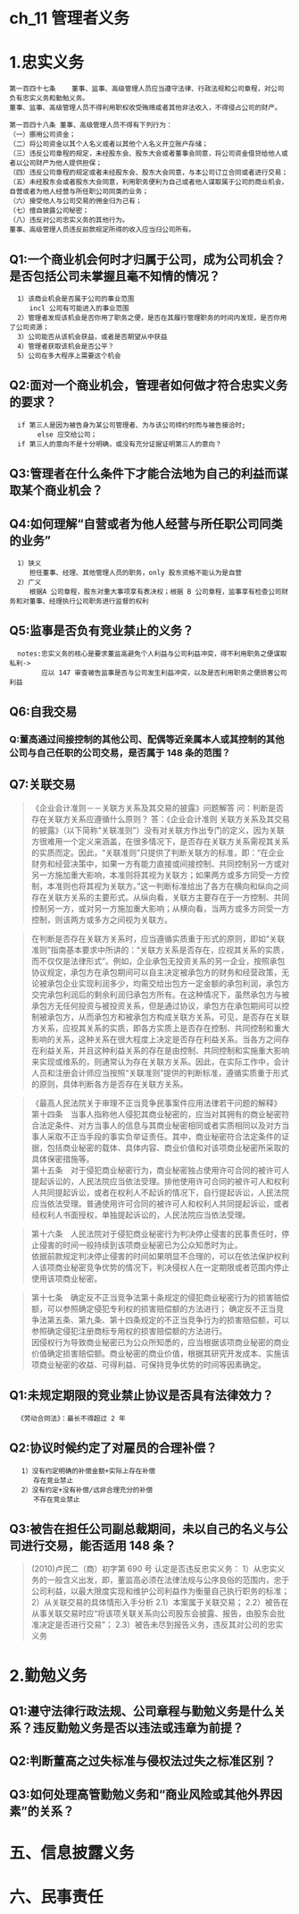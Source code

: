 # ch_11 管理者义务

# 1.忠实义务
    第一百四十七条    董事、监事、高级管理人员应当遵守法律、行政法规和公司章程，对公司负有忠实义务和勤勉义务。
    董事、监事、高级管理人员不得利用职权收受贿赂或者其他非法收入，不得侵占公司的财产。

    第一百四十八条 董事、高级管理人员不得有下列行为：
    （一）挪用公司资金；
    （二）将公司资金以其个人名义或者以其他个人名义开立账户存储；
    （三）违反公司章程的规定，未经股东会、股东大会或者董事会同意，将公司资金借贷给他人或者以公司财产为他人提供担保；
    （四）违反公司章程的规定或者未经股东会、股东大会同意，与本公司订立合同或者进行交易；
    （五）未经股东会或者股东大会同意，利用职务便利为自己或者他人谋取属于公司的商业机会，自营或者为他人经营与所任职公司同类的业务；
    （六）接受他人与公司交易的佣金归为己有；
    （七）擅自披露公司秘密；
    （八）违反对公司忠实义务的其他行为。
    董事、高级管理人员违反前款规定所得的收入应当归公司所有。

## Q1:一个商业机会何时才归属于公司，成为公司机会？是否包括公司未掌握且毫不知情的情况？
      1）该商业机会是否属于公司的事业范围
         incl 公司有可能进入的事业范围
      2）管理者发现该机会是否你用了职务之便，是否在其履行管理职务的时间内发现，是否你用了公司资源；
      3）公司能否从该机会获益，或者是否期望从中获益
      4）管理者获取该机会是否公平？
      5）公司在多大程序上需要这个机会

## Q2:面对一个商业机会，管理者如何做才符合忠实义务的要求？
      if 第三人是因为被告身为某公司管理者、为与该公司缔约时而与被告接洽时;
           else 应交给公司；
      if 第三人的意向不是十分明确，或没有充分证据证明第三人的意向？

## Q3:管理者在什么条件下才能合法地为自己的利益而谋取某个商业机会？
## Q4:如何理解“自营或者为他人经营与所任职公司同类的业务”
      1）狭义
         担任董事、经理、其他管理人员的职务，only 股东资格不能认为是自营
      2）广义
         根据A 公司章程，股东对重大事项享有表决权；根据 B 公司章程，监事享有检查公司财务和对董事、经理执行公司职务进行监督的权利

## Q5:监事是否负有竞业禁止的义务？
      notes:忠实义务的核心是要求董监高避免个人利益与公司利益冲突，得不利用职务之便谋取私利->
            应以 147 审查被告监事是否与公司发生利益冲突，以及是否利用职务之便损害公司利益

## Q6:自我交易
### Q:董高通过间接控制的其他公司、配偶等近亲属本人或其控制的其他公司与自己任职的公司交易，是否属于 148 条的范围？

## Q7:关联交易
> 《企业会计准则－－关联方关系及其交易的披露》问题解答
> 问：判断是否存在关联方关系应遵循什么原则？
  答：《企业会计准则  关联方关系及其交易的披露》（以下简称“关联准则”）没有对关联方作出专门的定义，因为关联方很难用一个定义来涵盖，在很多情况下，是否存在关联方关系需视其关系的实质而定。因此，“关联准则”只提供了判断关联方的标准，即：“在企业财务和经营决策中，如果一方有能力直接或间接控制、共同控制另一方或对另一方施加重大影响，本准则将其视为关联方；如果两方或多方同受一方控制，本准则也将其视为关联方。”这一判断标准给出了各方在横向和纵向之间存在关联方关系的主要形式。从纵向看，关联方主要存在于一方控制、共同控制另一方，或对另一方施加重大影响；从横向看，当两方或多方同受一方控制，则该两方或多方之间视为关联方。
  
> 在判断是否存在关联方关系时，应当遵循实质重于形式的原则，即如“关联准则”指南基本要求中所讲的：“关联方关系是否存在，应视其关系的实质，而不仅仅是法律形式”。例如，企业承包无投资关系的另一企业，按照承包协议规定，承包方在承包期间可以自主决定被承包方的财务和经营政策，无论被承包企业实现利润多少，均需交给出包方一定金额的承包利润，承包方交完承包利润后的剩余利润归承包方所有。在这种情况下，虽然承包方与被承包方无任何投资与被投资关系，但是通过协议，承包方在承包期间可以控制被承包方，从而承包方和被承包方构成关联方关系。可见，是否存在关联方关系，应视其关系的实质，即各方实质上是否存在控制、共同控制和重大影响的关系，这种关系在很大程度上决定是否存在利益关系。当各方之间存在利益关系，并且这种利益关系的存在是由控制、共同控制和实施重大影响来实现或维系的，则通常认为存在关联方关系。因此，在实际工作中，会计人员和注册会计师应当按照“关联准则”提供的判断标准，遵循实质重于形式的原则，具体判断各方是否存在关联方关系。


>  《最高人民法院关于审理不正当竞争民事案件应用法律若干问题的解释》
>  第十四条　当事人指称他人侵犯其商业秘密的，应当对其拥有的商业秘密符合法定条件、对方当事人的信息与其商业秘密相同或者实质相同以及对方当事人采取不正当手段的事实负举证责任。其中，商业秘密符合法定条件的证据，包括商业秘密的载体、具体内容、商业价值和对该项商业秘密所采取的具体保密措施等。                               　  
> 第十五条　对于侵犯商业秘密行为，商业秘密独占使用许可合同的被许可人提起诉讼的，人民法院应当依法受理。排他使用许可合同的被许可人和权利人共同提起诉讼，或者在权利人不起诉的情况下，自行提起诉讼，人民法院应当依法受理。普通使用许可合同的被许可人和权利人共同提起诉讼，或者经权利人书面授权，单独提起诉讼的，人民法院应当依法受理。                               　 

> 第十六条　人民法院对于侵犯商业秘密行为判决停止侵害的民事责任时，停止侵害的时间一般持续到该项商业秘密已为公众知悉时为止。                               　  
依据前款规定判决停止侵害的时间如果明显不合理的，可以在依法保护权利人该项商业秘密竞争优势的情况下，判决侵权人在一定期限或者范围内停止使用该项商业秘密。                               　  

> 第十七条　确定反不正当竞争法第十条规定的侵犯商业秘密行为的损害赔偿额，可以参照确定侵犯专利权的损害赔偿额的方法进行；
确定反不正当竞争法第五条、第九条、第十四条规定的不正当竞争行为的损害赔偿额，可以参照确定侵犯注册商标专用权的损害赔偿额的方法进行。                               　  
因侵权行为导致商业秘密已为公众所知悉的，应当根据该项商业秘密的商业价值确定损害赔偿额。商业秘密的商业价值，根据其研究开发成本、实施该项商业秘密的收益、可得利益、可保持竞争优势的时间等因素确定。

## Q1:未规定期限的竞业禁止协议是否具有法律效力？
      《劳动合同法》：最长不得超过 2 年
## Q2:协议时候约定了对雇员的合理补偿？
       1）没有约定明确的补偿金额+实际上存在补偿
          存在竞业禁止
       2）没有约定+没有补偿/远非合理充分的补偿
          不存在竞业禁止
## Q3:被告在担任公司副总裁期间，未以自己的名义与公司进行交易，能否适用 148 条？
> (2010)卢民二（商）初字第 690 号
      认定是否违反忠实义务：
      1）从忠实义务的一般含义出发，即，董监高必须在法律法规与公序良俗的范围内，忠于公司利益，以最大限度实现和维护公司利益作为衡量自己执行职务的标准；
      2）从关联交易的具体情形入手分析
         2.1）本案属于关联交易；
         2.2）被告在从事关联交易时应“将该项关联关系向公司股东会披露、报告，由股东会批准决定是否进行交易”；
         2.3）被告未尽到报告义务，违反其对公司的忠实义务

# 2.勤勉义务
## Q1:遵守法律行政法规、公司章程与勤勉义务是什么关系？违反勤勉义务是否以违法或违章为前提？
## Q2:判断董高之过失标准与侵权法过失之标准区别？
## Q3:如何处理高管勤勉义务和“商业风险或其他外界因素”的关系？


# 五、信息披露义务


# 六、民事责任